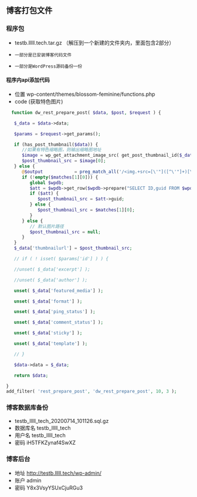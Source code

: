 ##  博客打包文件
###  程序包
-   testb.lllll.tech.tar.gz （解压到一个新建的文件夹内，里面包含2部分）
-     一部分是已安装博客代码文件
-     一部分是WordPress源码备份一份
####  程序内api添加代码
-   位置  wp-content/themes/blossom-feminine/functions.php
-   code  (获取特色图片)
```php
  function dw_rest_prepare_post( $data, $post, $request ) {

   $_data = $data->data;

   $params = $request->get_params();

   if (has_post_thumbnail($data)) {
      //如果有特色缩略图，则输出缩略图地址
      $image = wp_get_attachment_image_src( get_post_thumbnail_id($_data['id']), 'full' );
      $post_thumbnail_src = $image[0];
   } else {
      @$output            = preg_match_all('/<img.+src=[\'"]([^\'"]+)[\'"].*>/i', $post->post_content, $matches);
      if (!empty($matches[1][0])) {
         global $wpdb;
         $att = $wpdb->get_row($wpdb->prepare("SELECT ID,guid FROM $wpdb->posts WHERE guid LIKE '%s'", $matches[1][0]));
         if ($att) {
            $post_thumbnail_src = $att->guid;
         } else {
            $post_thumbnail_src = $matches[1][0];
         }
      } else {
         // 默认图片路径
         $post_thumbnail_src = null;
      }
   }
   $_data['thumbnailurl'] = $post_thumbnail_src;

   // if ( ! isset( $params['id'] ) ) {

   //unset( $_data['excerpt'] );

   //unset( $_data['author'] );

   unset( $_data['featured_media'] );

   unset( $_data['format'] );

   unset( $_data['ping_status'] );

   unset( $_data['comment_status'] );

   unset( $_data['sticky'] );

   unset( $_data['template'] );

   // }

   $data->data = $_data;

   return $data;

}
add_filter( 'rest_prepare_post', 'dw_rest_prepare_post', 10, 3 );
```
###  博客数据库备份
-   testb_lllll_tech_20200714_101126.sql.gz
-   数据库名  testb_lllll_tech
-   用户名    testb_lllll_tech
-   密码      iH5TFKZynaf4SwXZ

### 博客后台
- 地址  http://testb.lllll.tech/wp-admin/
- 账户  admin
- 密码  Y8x3VsyYSUxCjuRGu3